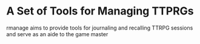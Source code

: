 # A Set of Tools for Managing TTPRGs
rmanage aims to provide tools for journaling and recalling TTRPG sessions and serve as an aide to the game master
